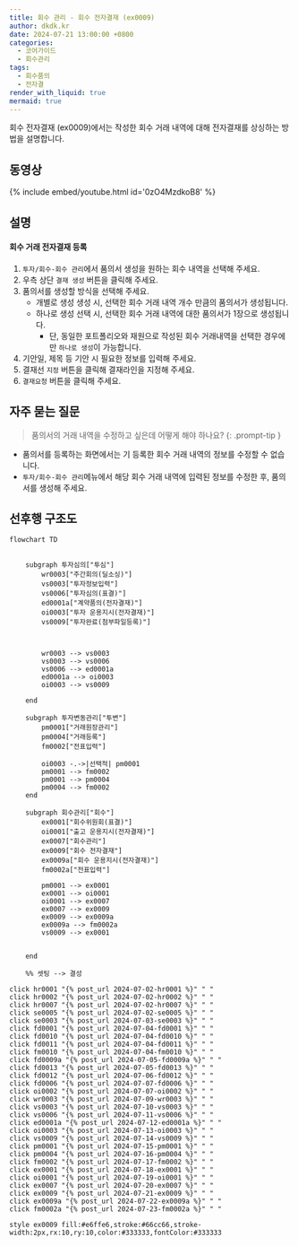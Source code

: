 ```yaml
---
title: 회수 관리 - 회수 전자결재 (ex0009)
author: dkdk.kr
date: 2024-07-21 13:00:00 +0800
categories:
  - 코어가이드
  - 회수관리
tags:
  - 회수품의
  - 전자결
render_with_liquid: true
mermaid: true
---
```

회수 전자결재 (ex0009)에서는 작성한 회수 거래 내역에 대해 전자결재를 상싱하는 방법을 설명합니다.

## 동영상

{% include embed/youtube.html id='0zO4MzdkoB8' %}

## 설명

#### 회수 거래 전자결재 등록
1. `투자/회수-회수 관리`에서 품의서 생성을 원하는 회수 내역을 선택해 주세요.
2. 우측 상단 `결재 생성` 버튼을 클릭해 주세요.
3. 품의서를 생성할 방식을 선택해 주세요.
	- 개별로 생성 생성 시, 선택한 회수 거래 내역 개수 만큼의 품의서가 생성됩니다.
	- 하나로 생성 선택 시, 선택한 회수 거래 내역에 대한 품의서가 1장으로 생성됩니다.
		- 단, 동일한 포트폴리오와 재원으로 작성된 회수 거래내역을 선택한 경우에만 `하나로 생성`이 가능합니다.
4. 기안일, 제목 등 기안 시 필요한 정보를 입력해 주세요.
5. 결재선 `지정` 버튼을 클릭해 결재라인을 지정해 주세요.
6. `결재요청` 버튼을 클릭해 주세요.


## 자주 묻는 질문

> 품의서의 거래 내역을 수정하고 싶은데 어떻게 해야 하나요?
{: .prompt-tip }
- 품의서를 등록하는 화면에서는 기 등록한 회수 거래 내역의 정보를 수정할 수 없습니다.
- `투자/회수-회수 관리`메뉴에서 해당 회수 거래 내역에 입력된 정보를 수정한 후, 품의서를 생성해 주세요.


## 선후행 구조도

```mermaid
flowchart TD


    subgraph 투자심의["투심"]
        wr0003["주간회의(딜소싱)"]
        vs0003["투자정보입력"]
        vs0006["투자심의(표결)"]
        ed0001a["계약품의(전자결재)"]
        oi0003["투자 운용지시(전자결재)"]
        vs0009["투자완료(첨부파일등록)"]

        
        
        wr0003 --> vs0003
        vs0003 --> vs0006
        vs0006 --> ed0001a
        ed0001a --> oi0003
        oi0003 --> vs0009

    end

    subgraph 투자변동관리["투변"]
        pm0001["거래원장관리"]
        pm0004["거래등록"]
        fm0002["전표입력"]

        oi0003 -.->|선택적| pm0001
        pm0001 --> fm0002
        pm0001 --> pm0004
        pm0004 --> fm0002
    end

    subgraph 회수관리["회수"]
        ex0001["회수위원회(표결)"]
        oi0001["출고 운용지시(전자결재)"]
        ex0007["회수관리"]
        ex0009["회수 전자결재"]
        ex0009a["회수 운용지시(전자결재)"]
        fm0002a["전표입력"]

        pm0001 --> ex0001
        ex0001 --> oi0001
        oi0001 --> ex0007
        ex0007 --> ex0009
        ex0009 --> ex0009a
        ex0009a --> fm0002a
        vs0009 --> ex0001


    end

    %% 셋팅 --> 결성
    
click hr0001 "{% post_url 2024-07-02-hr0001 %}" " "
click hr0002 "{% post_url 2024-07-02-hr0002 %}" " "
click hr0007 "{% post_url 2024-07-02-hr0007 %}" " "
click se0005 "{% post_url 2024-07-02-se0005 %}" " "
click se0003 "{% post_url 2024-07-03-se0003 %}" " "
click fd0001 "{% post_url 2024-07-04-fd0001 %}" " "
click fd0010 "{% post_url 2024-07-04-fd0010 %}" " "
click fd0011 "{% post_url 2024-07-04-fd0011 %}" " "
click fm0010 "{% post_url 2024-07-04-fm0010 %}" " "
click fd0009a "{% post_url 2024-07-05-fd0009a %}" " "
click fd0013 "{% post_url 2024-07-05-fd0013 %}" " "
click fd0012 "{% post_url 2024-07-06-fd0012 %}" " "
click fd0006 "{% post_url 2024-07-07-fd0006 %}" " "
click oi0002 "{% post_url 2024-07-07-oi0002 %}" " "
click wr0003 "{% post_url 2024-07-09-wr0003 %}" " "
click vs0003 "{% post_url 2024-07-10-vs0003 %}" " "
click vs0006 "{% post_url 2024-07-11-vs0006 %}" " "
click ed0001a "{% post_url 2024-07-12-ed0001a %}" " "
click oi0003 "{% post_url 2024-07-13-oi0003 %}" " "
click vs0009 "{% post_url 2024-07-14-vs0009 %}" " "
click pm0001 "{% post_url 2024-07-15-pm0001 %}" " "
click pm0004 "{% post_url 2024-07-16-pm0004 %}" " "
click fm0002 "{% post_url 2024-07-17-fm0002 %}" " "
click ex0001 "{% post_url 2024-07-18-ex0001 %}" " "
click oi0001 "{% post_url 2024-07-19-oi0001 %}" " "
click ex0007 "{% post_url 2024-07-20-ex0007 %}" " "
click ex0009 "{% post_url 2024-07-21-ex0009 %}" " "
click ex0009a "{% post_url 2024-07-22-ex0009a %}" " "
click fm0002a "{% post_url 2024-07-23-fm0002a %}" " "

style ex0009 fill:#e6ffe6,stroke:#66cc66,stroke-width:2px,rx:10,ry:10,color:#333333,fontColor:#333333

```
